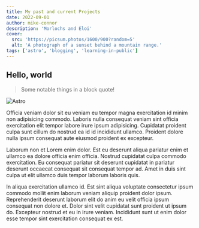 ```yaml
---
title: My past and current Projects
date: 2022-09-01
author: mike-connor
description: 'Morlochs and Eloi'
cover:
  src: 'https://picsum.photos/1600/900?random=5'
  alt: 'A photograph of a sunset behind a mountain range.'
tags: ['astro', 'blogging', 'learning-in-public']
---
```


## Hello, world

> Some notable things in a block quote!

![Astro](https://picsum.photos/800/300)

Officia veniam dolor sit eu veniam eu tempor magna exercitation id minim non
adipisicing commodo. Laboris nulla consequat veniam sint officia exercitation
elit tempor labore irure ipsum adipisicing. Cupidatat proident culpa sunt cillum
do nostrud ea id id incididunt ullamco. Proident dolore nulla ipsum consequat
aute eiusmod proident ex excepteur.

Laborum non et Lorem enim dolor. Est eu deserunt aliqua pariatur enim et ullamco
ea dolore officia enim officia. Nostrud cupidatat culpa commodo exercitation. Eu
consequat pariatur sit deserunt cupidatat in pariatur deserunt occaecat
consequat sit consequat tempor ad. Amet in duis sint culpa ut elit ullamco duis
tempor laborum laboris quis.

In aliqua exercitation ullamco id. Est sint aliqua voluptate consectetur ipsum
commodo mollit enim laborum veniam aliquip proident dolor ipsum. Reprehenderit
deserunt laborum elit do anim eu velit officia ipsum consequat non dolore et.
Dolor sint velit cupidatat sunt proident ut ipsum do. Excepteur nostrud et eu in
irure veniam. Incididunt sunt ut enim dolor esse tempor sint exercitation
consequat ex est.

<!-- TODO - create mdx -->
